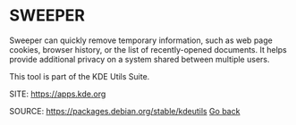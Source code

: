 # SWEEPER

 Sweeper can quickly remove temporary information, such as
 web page cookies, browser history, or the list of 
 recently-opened documents. It helps provide additional 
 privacy on a system shared between multiple users. 

 This tool is part of the KDE Utils Suite.
 
 SITE: https://apps.kde.org

 SOURCE: https://packages.debian.org/stable/kdeutils
 [Go back](https://portable-linux-apps.github.io/apps.html)
